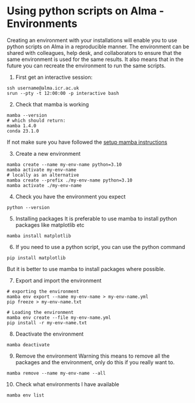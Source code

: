 # Using python scripts on Alma - Environments

Creating an environment with your installations will enable you to use python scripts on Alma in a reproducible manner. The environment can be shared with colleagues, help desk, and collaborators to ensure that the same environment is used for the same results. It also means that in the future you can recreate the environment to run the same scripts.

1. First get an interactive session:
```
ssh username@alma.icr.ac.uk
srun --pty -t 12:00:00 -p interactive bash
```

2. Check that mamba is working
```shell
mamba --version
# which should return:
mamba 1.4.0
conda 23.1.0
```
If not make sure you have followed the [setup mamba instructions](mamba-first.md)

3. Create a new environment
```shell
mamba create --name my-env-name python=3.10
mamba activate my-env-name
# locally as an alternative
mamba create --prefix ./my-env-name python=3.10
mamba activate ./my-env-name
```

4. Check you have the environment you expect
```shell
python --version
```

5. Installing packages
It is preferable to use mamba to install python packages like matplotlib etc
```
mamba install matplotlib
```

6. If you need to use a python script, you can use the python command
```shell
pip install matplotlib
```
But it is better to use mamba to install packages where possible.

7. Export and import the environment
```shell
# exporting the environment
mamba env export --name my-env-name > my-env-name.yml
pip freeze > my-env-name.txt

# Loading the environment
mamba env create --file my-env-name.yml
pip install -r my-env-name.txt
```

8. Deactivate the environment
```shell
mamba deactivate
```

9. Remove the environment
Warning this means to remove all the packages and the environment, only do this if you really want to.
```shell
mamba remove --name my-env-name --all
```

10. Check what environments I have available
```shell
mamba env list
```


